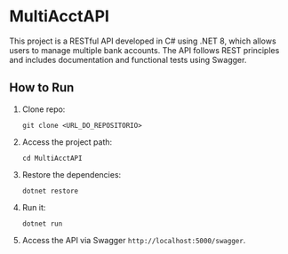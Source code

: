 # MultiAcctAPI

This project is a RESTful API developed in C# using .NET 8, which allows users to manage multiple bank accounts. The API follows REST principles and includes documentation and functional tests using Swagger.

## How to Run

1. Clone repo:
   ```
   git clone <URL_DO_REPOSITORIO>
   ```

2. Access the project path:
   ```
   cd MultiAcctAPI
   ```

3. Restore the dependencies:
   ```
   dotnet restore
   ```

4. Run it:
   ```
   dotnet run
   ```

5. Access the API via Swagger `http://localhost:5000/swagger`.